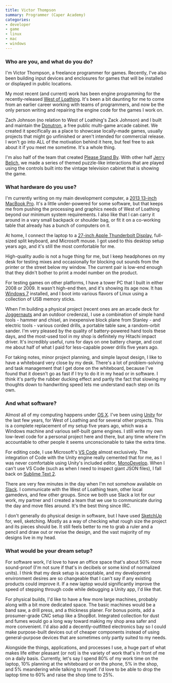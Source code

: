 ```yaml
---
title: Victor Thompson
summary: Programmer (Caper Academy)
categories:
- developer
- game
- linux
- mac
- windows
---
```


### Who are you, and what do you do?

I'm Victor Thompson, a freelance programmer for games. Recently, I've also been building input devices and enclosures for games that will be installed or displayed in public locations.

My most recent (and current) work has been engine programming for the recently-released [West of Loathing][west-of-loathing]. It's been a bit daunting for me to come from an earlier career working with teams of programmers, and now be the only person writing and repairing the engine code for the games I work on.

Zach Johnson (no relation to West of Loathing's Zack Johnson) and I built and maintain the [Donutron](https://twitter.com/donutron "The Twitter account for the free public arcade cabinet."), a free public multi-game arcade cabinet. We created it specifically as a place to showcase locally-made games, usually projects that might go unfinished or aren't intended for commercial release. I won't go into ALL of the motivation behind it here, but feel free to ask about it if you meet me sometime. It's a whole thing.

I'm also half of the team that created [Please Stand By](http://jerrytron.com/project/please-stand-by/ "An interactive story shown on a vintage television."). With other half [Jerry Belich](https://jerrytron.com/ "Jerry's website."), we made a series of themed puzzle-like interactions that are played using the controls built into the vintage television cabinet that is showing the game.

### What hardware do you use?

I'm currently writing on my main development computer, a [2013 13-inch MacBook Pro][macbook-pro]. It's a little under-powered for some software, but that keeps me from pushing the processing and graphics needs of West of Loathing beyond our minimum system requirements. I also like that I can carry it around in a vary small backpack or shoulder bag, or fit it on a co-working table that already has a bunch of computers on it.

At home, I connect the laptop to a [27-inch Apple Thunderbolt Display][thunderbolt-display], full-sized split keyboard, and Microsoft mouse. I got used to this desktop setup years ago, and it's still the most comfortable for me.

High-quality audio is not a huge thing for me, but I keep headphones on my desk for testing mixes and occasionally for blocking out sounds from the printer or the street below my window. The current pair is low-end enough that they didn't bother to print a model number on the product.

For testing games on other platforms, I have a tower PC that I built in either 2008 or 2009. It wasn't high-end then, and it's showing its age now. It has [Windows 7][windows-7] installed, and I boot into various flavors of Linux using a collection of USB memory sticks.

When I'm building a physical project (recent ones are an arcade deck for [Joggernauts][] and an outdoor credenza), I use a combination of simple hand tools - hammer and chisel, an inexpensive block plane from Stanley - and electric tools - various corded drills, a portable table saw, a random-orbit sander. I'm very pleased by the quality of battery-powered hand tools these days, and the most-used tool in my shop is definitely my Hitachi impact driver. It's incredibly useful, runs for days on one battery charge, and cost me about half of what I paid for less-capable power drills five years ago.

For taking notes, minor project planning, and simple layout design, I like to have a whiteboard very close by my desk. There's a lot of problem-solving and task management that I get done on the whiteboard, because I've found that it doesn't go as fast if I try to do it in my head or in software. I think it's partly the rubber ducking effect and partly the fact that slowing my thoughts down to handwriting speed lets me understand each step on its own.

### And what software?

Almost all of my computing happens under [OS X][macos]. I've been using [Unity][] for the last few years, for West of Loathing and for several other projects. This is a complete replacement of my setup five years ago, which was a Windows machine and various self-built game engines. I still write my own low-level code for a personal project here and there, but any time where I'm accountable to other people it seems unconscionable to take the extra time.

For editing code, I use Microsoft's [VS Code][visual-studio-code] almost exclusively. The integration of Code with the Unity engine really cemented that for me, as I was never comfortable using Unity's included editor, [MonoDevelop][]. When I can't use VS Code (such as when I need to inspect giant JSON files), I fall back on [Sublime Text 2][sublime-text].

There are very few minutes in the day when I'm not somehow available on [Slack][]. I communicate with the West of Loathing team, other local gamedevs, and few other groups. Since we both use Slack a lot for our work, my partner and I created a team that we use to communicate during the day and move files around. It's the best thing since IRC.

I don't generally do physical design in software, but I have used [SketchUp][] for, well, sketching. Mostly as a way of checking what rough size the project and its pieces should be. It still feels better to me to grab a ruler and a pencil and draw out or revise the design, and the vast majority of my designs live in my head.

### What would be your dream setup?

For software work, I'd love to have an office space that's about 50% more sound-proof (I'm not sure if that's in decibels or some kind of normalized units). I think that my desk setup is acceptable, and my development environment desires are so changeable that I can't say if any existing products could improve it. If a new laptop would significantly improve the speed of stepping through code while debugging a Unity app, I'd like that.

For physical builds, I'd like to have a few more large machines, probably along with a bit more dedicated space. The basic machines would be a band saw, a drill press, and a thickness planer. For bonus points, add a prosumer-grade CNC setup like a ShopBot. Integrated collection for dust and fumes would go a long way toward making my shop area safer and more convenient. I'd also add a decently-outfitted electronics bay so I could make purpose-built devices out of cheaper components instead of using general-purpose devices that are sometimes only partly suited to my needs.

Alongside the things, applications, and processes I use, a huge part of what makes life either pleasant (or not) is the variety of work that's in front of me on a daily basis. Currently, let's say I spend 80% of my work time on the laptop, 10% planning at the whiteboard or on the phone, 5% in the shop, and 5% meandering while talking to myself. I'd love to be able to drop the laptop time to 60% and raise the shop time to 25%.

[macbook-pro]: https://www.apple.com/macbook-pro/ "A laptop."
[thunderbolt-display]: https://www.apple.com/displays/ "A Thunderbolt-powered monitor."
[joggernauts]: https://spacemace.itch.io/joggernauts "A co-op auto-runner video game"
[macos]: https://en.wikipedia.org/wiki/MacOS "An operating system for Mac hardware."
[monodevelop]: http://www.monodevelop.com/ "A cross-platform IDE."
[sketchup]: https://www.sketchup.com/ "3D modeling software."
[slack]: https://slack.com/ "A collaboration service."
[sublime-text]: http://www.sublimetext.com/ "A coder's text editor."
[unity]: https://unity3d.com/unity/ "A cross-platform game development tool."
[visual-studio-code]: https://code.visualstudio.com/ "A development IDE."
[west-of-loathing]: https://store.steampowered.com/app/597220/West_of_Loathing/ "A comedy stick-figure game."
[windows-7]: https://en.wikipedia.org/wiki/Windows_7 "An operating system."

